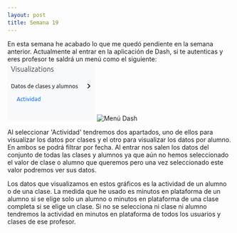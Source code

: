 ```yaml
---
layout: post
title: Semana 19
---
```


En esta semana he acabado lo que me quedó pendiente en la semana anterior. Actualmente al entrar en la aplicación de
Dash, si te autenticas y eres profesor te saldrá un menú como el siguiente:
![Menú Dash](https://github.com/RoboticsLabURJC/2023-tfg-iraide-hoyas/blob/main/docs/_posts/img/menu.png)
<image src="https://github.com/RoboticsLabURJC/2023-tfg-iraide-hoyas/blob/main/docs/_posts/img/menu.png" alt="Menú Dash">
  
Al seleccionar 'Actividad' tendremos dos apartados, uno de ellos para visualizar los datos por clases y el otro para
visualizar los datos por alumno. En ambos se podrá filtrar por fecha. Al entrar nos salen los datos del conjunto de
todas las clases y alumnos ya que aún no hemos seleccionado el valor de clase o alumno que queremos pero una vez
seleccionado este valor podremos ver sus datos. 

Los datos que visualizamos en estos gráficos es la actividad de un alumno o de una clase. La medida que he usado es minutos en plataforma de un alumno si se elige solo un alumno o minutos en plataforma de una clase completa si
se elige un clase. Si no se selecciona ni clase ni alumno tendremos la actividad en minutos en plataforma de todos
los usuarios y clases de ese profesor.
